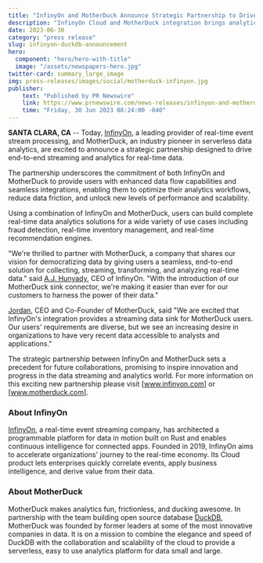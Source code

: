 ```yaml
---
title: "InfinyOn and MotherDuck Announce Strategic Partnership to Drive End-to-End Data Streaming and Analytics Pipelines"
description: "InfinyOn Cloud and MotherDuck integration brings analytics to real-time event streaming."
date: 2023-06-30
category: "press release"
slug: infinyon-duckdb-announcement
hero:
  component: "hero/hero-with-title"
  image: "/assets/newspapers-hero.jpg"
twitter-card: summary_large_image
img: press-releases/images/social/motherduck-infinyon.jpg
publisher:
    text: "Published by PR Newswire"
    link: https://www.prnewswire.com/news-releases/infinyon-and-motherduck-announce-strategic-partnership-to-drive-end-to-end-data-streaming-and-analytics-pipelines-301868236.html
    time: "Friday, 30 Jun 2023 08:24:00 -040"
---
```


<strong>SANTA CLARA, CA</strong> -- Today, [InfinyOn], a leading provider of real-time event stream processing, and MotherDuck, an industry pioneer in serverless data analytics, are excited to announce a strategic partnership designed to drive end-to-end streaming and analytics for real-time data. 

The partnership underscores the commitment of both InfinyOn and MotherDuck to provide users with enhanced data flow capabilities and seamless integrations, enabling them to optimize their analytics workflows, reduce data friction, and unlock new levels of performance and scalability.

Using a combination of InfinyOn and MotherDuck, users can build complete real-time data analytics solutions for a wide variety of use cases including fraud detection, real-time inventory management, and real-time recommendation engines.

"We're thrilled to partner with MotherDuck, a company that shares our vision for democratizing data by giving users a seamless, end-to-end solution for collecting, streaming, transforming, and analyzing real-time data." said [A.J. Hunyady], CEO of InfinyOn. "With the introduction of our MotherDuck sink connector, we're making it easier than ever for our customers to harness the power of their data."

[Jordan], CEO and Co-Founder of MotherDuck, said "We are excited that InfinyOn's integration provides a streaming data sink for MotherDuck users. Our users' requirements are diverse, but we see an increasing desire in organizations to have very recent data accessible to analysts and applications."

The strategic partnership between InfinyOn and MotherDuck sets a precedent for future collaborations, promising to inspire innovation and progress in the data streaming and analytics world. For more information on this exciting new partnership please visit [www.infinyon.com] or [www.motherduck.com].


### About InfinyOn 

[InfinyOn], a real-time event streaming company, has architected a programmable platform for data in motion built on Rust and enables continuous intelligence for connected apps. Founded in 2019, InfinyOn aims to accelerate organizations' journey to the real-time economy. Its Cloud product lets enterprises quickly correlate events, apply business intelligence, and derive value from their data.

### About MotherDuck

MotherDuck makes analytics fun, frictionless, and ducking awesome. In partnership with the team building open source database [DuckDB], MotherDuck was founded by former leaders at some of the most innovative companies in data. It is on a mission to combine the elegance and speed of DuckDB with the collaboration and scalability of the cloud to provide a serverless, easy to use analytics platform for data small and large.



[InfinyOn]: https://www.infinyon.com
[infinyon.com]: https://www.infinyon.com
[www.infinyon.com]: https://www.infinyon.com
[MotherDuck]: https://motherduck.com
[www.motherduck.com]: https://motherduck.com
[DuckDb]: https://duckdb.org
[A.J. Hunyady]: https://www.linkedin.com/in/ahunyady/
[Jordan]: https://www.linkedin.com/in/jordantigani/